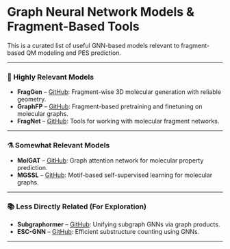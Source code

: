# Graph Neural Network Models & Fragment-Based Tools

This is a curated list of useful GNN-based models relevant to fragment-based QM modeling and PES prediction.

---

### 🔬 Highly Relevant Models

- **FragGen** – [GitHub](https://github.com/HaotianZhangAI4Science/FragGen): Fragment-wise 3D molecular generation with reliable geometry.
- **GraphFP** – [GitHub](https://github.com/lvkd84/GraphFP): Fragment-based pretraining and finetuning on molecular graphs.
- **FragNet** – [GitHub](https://github.com/InformaticsMatters/fragnet): Tools for working with molecular fragment networks.

---

### ⚗️ Somewhat Relevant Models

- **MolGAT** – [GitHub](https://github.com/mesfind/molgnn): Graph attention network for molecular property prediction.
- **MGSSL** – [GitHub](https://github.com/zaixizhang/MGSSL): Motif-based self-supervised learning for molecular graphs.

---

### 📚 Less Directly Related (For Exploration)

- **Subgraphormer** – [GitHub](https://github.com/BarSGuy/Subgraphormer): Unifying subgraph GNNs via graph products.
- **ESC-GNN** – [GitHub](https://github.com/pkuyzy/ESC-GNN): Efficient substructure counting using GNNs.

---
